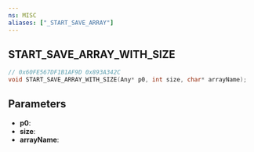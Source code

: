 ```yaml
---
ns: MISC
aliases: ["_START_SAVE_ARRAY"]
---
```

## START_SAVE_ARRAY_WITH_SIZE

```c
// 0x60FE567DF1B1AF9D 0x893A342C
void START_SAVE_ARRAY_WITH_SIZE(Any* p0, int size, char* arrayName);
```

## Parameters
* **p0**: 
* **size**: 
* **arrayName**: 

